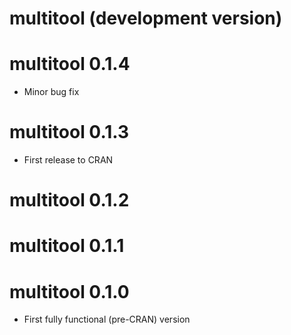 # multitool (development version)

# multitool 0.1.4

* Minor bug fix

# multitool 0.1.3

* First release to CRAN

# multitool 0.1.2

# multitool 0.1.1

# multitool 0.1.0

* First fully functional (pre-CRAN) version
